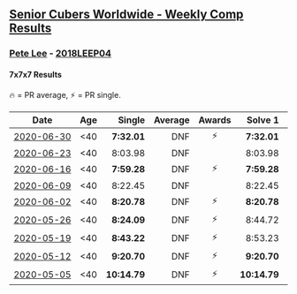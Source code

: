 <style>table {white-space: nowrap;}</style>

## [Senior Cubers Worldwide - Weekly Comp Results](/scw-comp/results/)
### [Pete Lee](README.md) - [2018LEEP04](https://www.worldcubeassociation.org/persons/2018LEEP04?event=777)
#### 7x7x7 Results

<span style="white-space: nowrap;">🔥 = PR average</span>, <span style="white-space: nowrap;">⚡ = PR single</span>.

| Date | Age | Single | Average | Awards | Solve 1 | Solve 2 | Solve 3 | Video |
| :--: | :--: | --: | --: | :--: | --: | --: | --: | :-- |
| [2020-06-30](../../results/2020-06-30/777.md) | <40 | **7:32.01** | DNF | ⚡ | **7:32.01** | DNF | DNS | [Link](https://www.facebook.com/events/284746466306313/permalink/285013929612900/) |
| [2020-06-23](../../results/2020-06-23/777.md) | <40 | 8:03.98 | DNF |  | 8:03.98 | 8:08.98 | DNS | [Link](https://www.facebook.com/events/268636114456043/permalink/268844034435251/) |
| [2020-06-16](../../results/2020-06-16/777.md) | <40 | **7:59.28** | DNF | ⚡ | **7:59.28** | 8:16.71 | DNS | [Link](https://www.facebook.com/events/256188575607890/permalink/256481515578596/) |
| [2020-06-09](../../results/2020-06-09/777.md) | <40 | 8:22.45 | DNF |  | 8:22.45 | 9:26.63 | DNS | [Link](https://www.facebook.com/events/1130228284009045/permalink/1130482110650329/) |
| [2020-06-02](../../results/2020-06-02/777.md) | <40 | **8:20.78** | DNF | ⚡ | **8:20.78** | 9:57.91 | DNS | [Link](https://www.facebook.com/events/573401076937046/permalink/573717050238782/) |
| [2020-05-26](../../results/2020-05-26/777.md) | <40 | **8:24.09** | DNF | ⚡ | 8:44.72 | **8:24.09** | DNS | [Link](https://www.facebook.com/events/637852836799991/permalink/638057023446239/) |
| [2020-05-19](../../results/2020-05-19/777.md) | <40 | **8:43.22** | DNF | ⚡ | 8:53.23 | **8:43.22** | DNS | [Link](https://www.facebook.com/events/201300894172579/permalink/201442917491710/) |
| [2020-05-12](../../results/2020-05-12/777.md) | <40 | **9:20.70** | DNF | ⚡ | **9:20.70** | 9:30.53 | DNS | [Link](https://www.facebook.com/events/276138643524223/permalink/276380270166727/) |
| [2020-05-05](../../results/2020-05-05/777.md) | <40 | **10:14.79** | DNF | ⚡ | **10:14.79** | DNS | DNS | [Link](https://www.facebook.com/events/557526585195168/permalink/557744185173408/) |


<!-- Global site tag (gtag.js) - Google Analytics -->
<script async src="https://www.googletagmanager.com/gtag/js?id=UA-86348435-3"></script>
<script>window.dataLayer = window.dataLayer || []; function gtag() {dataLayer.push(arguments);} gtag('js', new Date()); gtag('config', 'UA-86348435-3');</script>
